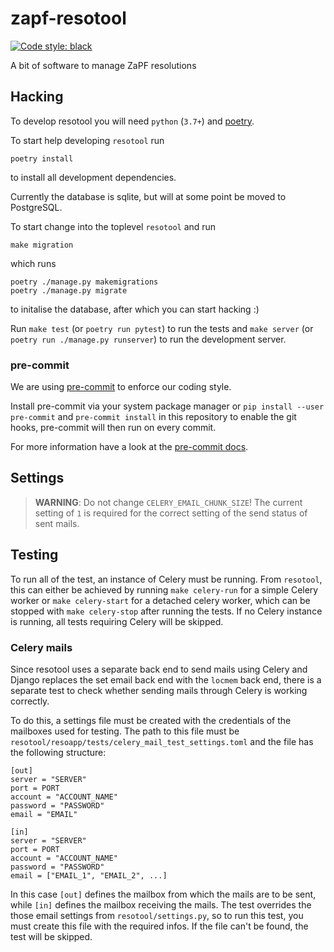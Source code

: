 # zapf-resotool
<a href="https://github.com/python/black"><img alt="Code style: black" src="https://img.shields.io/badge/code%20style-black-000000.svg"></a>

A bit of software to manage ZaPF resolutions

## Hacking

To develop resotool you will need `python` (`3.7+`) and
[poetry](https://github.com/sdispater/poetry).

To start help developing `resotool` run
```
poetry install
```
to install all development dependencies.

Currently the database is sqlite, but will at some point be moved to
PostgreSQL.

To start change into the toplevel `resotool` and run
```
make migration
```
which runs
```
poetry ./manage.py makemigrations
poetry ./manage.py migrate
```
to initalise the database, after which you can start hacking :)

Run `make test` (or `poetry run pytest`) to run the tests and `make server` (or
`poetry run ./manage.py runserver`) to run the development server.

### pre-commit

We are using [pre-commit](https://github.com/pre-commit/pre-commit) to enforce
our coding style.

Install pre-commit via your system package manager or `pip install --user pre-commit`
and `pre-commit install` in this repository to enable the git hooks,
pre-commit will then run on every commit.

For more information have a look at the [pre-commit docs](https://pre-commit.com/#usage).

## Settings

> **WARNING**: Do not change `CELERY_EMAIL_CHUNK_SIZE`! The current setting of
> `1` is required for the correct setting of the send status of sent mails.

## Testing

To run all of the test, an instance of Celery must be running. From `resotool`,
this can either be achieved by running `make celery-run` for a simple Celery
worker or `make celery-start` for a detached celery worker, which can be
stopped with `make celery-stop` after running the tests. If no Celery instance
is running, all tests requiring Celery will be skipped.

### Celery mails

Since resotool uses a separate back end to send mails using Celery and Django
replaces the set email back end with the `locmem` back end, there is a separate
test to check whether sending mails through Celery is working correctly.

To do this, a settings file must be created with the credentials of the
mailboxes used for testing. The path to this file must be
`resotool/resoapp/tests/celery_mail_test_settings.toml` and the file has the
following structure:
```
[out]
server = "SERVER"
port = PORT
account = "ACCOUNT_NAME"
password = "PASSWORD"
email = "EMAIL"

[in]
server = "SERVER"
port = PORT
account = "ACCOUNT_NAME"
password = "PASSWORD"
email = ["EMAIL_1", "EMAIL_2", ...]
```
In this case `[out]` defines the mailbox from which the mails are to be sent,
while `[in]` defines the mailbox receiving the mails. The test overrides the
those email settings from `resotool/settings.py`, so to run this test, you must
create this file with the required infos.  If the file can't be found, the test
will be skipped.
